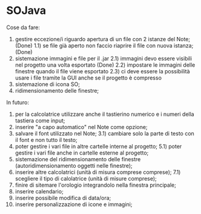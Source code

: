 # SOJava
Cose da fare:

1) gestire eccezione/i riguardo apertura di un file con 2 istanze del Note; (Done)
1.1) se file già aperto non faccio riaprire il file con nuova istanza; (Done)
2) sistemazione immagini e file per il .jar
2.1) immagini devo essere visibili nel progetto una volta esportato (Done)
2.2) impostare le immagini delle finestre quando il file viene esportato
2.3) ci deve essere la possibilità usare i file tramite la GUI anche se il progetto è compresso
2) sistemazione di icona SO;
3) ridimensionamento delle finestre;

In futuro:

1) per la calcolatrice utilizzare anche il tastierino numerico e i numeri della tastiera come input;
2) inserire "a capo automatico" nel Note come opzione;
3) salvare il font utilizzato nel Note;
3.1) cambiare solo la parte di testo con il font e non tutto il testo;
5) poter gestire i vari file in altre cartelle interne al progetto;
5.1) poter gestire i vari file anche in cartelle esterne al progetto;
6) sistemazione del ridimensionamento delle finestre (autoridimensionamento oggetti nelle finestre);
7) inserire altre calcolatrici (unità di misura comprese comprese);
7.1) scegliere il tipo di calolatrice (unità di misure comprese);
8) finire di sitemare l'orologio integrandolo nella finestra principale;
9) inserire calendario;
10) inserire possibile modifica di data/ora;
11) inserire personalizzazione di icone e immagini;